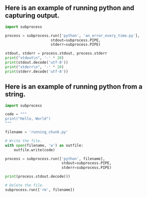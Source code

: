 ## Here is an example of running python and capturing output.

```python {cmd}
import subprocess

process = subprocess.run(['python', 'an_error_every_time.py'],
                     stdout=subprocess.PIPE,
                     stderr=subprocess.PIPE)

stdout, stderr = process.stdout, process.stderr
print("stdout\n", '-' * 20)
print(stdout.decode('utf-8'))
print("stderr\n", '-' * 20)
print(stderr.decode('utf-8'))
```

## Here is an example of running python from a string.

```python {cmd}
import subprocess

code = """
print("Hello, World")
"""

filename = 'running_chunk.py'

# Write the file.
with open(filename, 'w') as outfile:
    outfile.write(code)

process = subprocess.run(['python', filename],
                          stdout=subprocess.PIPE,
                          stderr=subprocess.PIPE)

print(process.stdout.decode())

# Delete the file.
subprocess.run(['rm', filename])
```

